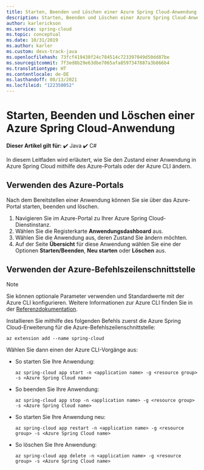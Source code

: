 ```yaml
---
title: Starten, Beenden und Löschen einer Azure Spring Cloud-Anwendung | Microsoft-Dokumentation
description: Starten, Beenden und Löschen einer Azure Spring Cloud-Anwendung
author: karlerickson
ms.service: spring-cloud
ms.topic: conceptual
ms.date: 10/31/2019
ms.author: karler
ms.custom: devx-track-java
ms.openlocfilehash: 73fcf419438f24c784514c723397049d50dd87be
ms.sourcegitcommit: 7f3ed8b29e63dbe7065afa8597347887a3b866b4
ms.translationtype: HT
ms.contentlocale: de-DE
ms.lasthandoff: 08/13/2021
ms.locfileid: "122350052"
---
```

# <a name="start-stop-and-delete-your-azure-spring-cloud-application"></a>Starten, Beenden und Löschen einer Azure Spring Cloud-Anwendung

**Dieser Artikel gilt für:** ✔️ Java ✔️ C#

In diesem Leitfaden wird erläutert, wie Sie den Zustand einer Anwendung in Azure Spring Cloud mithilfe des Azure-Portals oder der Azure CLI ändern.

## <a name="using-the-azure-portal"></a>Verwenden des Azure-Portals

Nach dem Bereitstellen einer Anwendung können Sie sie über das Azure-Portal starten, beenden und löschen.

1. Navigieren Sie im Azure-Portal zu Ihrer Azure Spring Cloud-Dienstinstanz.
1. Wählen Sie die Registerkarte **Anwendungsdashboard** aus.
1. Wählen Sie die Anwendung aus, deren Zustand Sie ändern möchten.
1. Auf der Seite **Übersicht** für diese Anwendung wählen Sie eine der Optionen **Starten/Beenden**, **Neu starten** oder **Löschen** aus.

## <a name="using-the-azure-cli"></a>Verwenden der Azure-Befehlszeilenschnittstelle

> [!NOTE]
> Sie können optionale Parameter verwenden und Standardwerte mit der Azure CLI konfigurieren. Weitere Informationen zur Azure CLI finden Sie in der [Referenzdokumentation](/cli/azure/spring-cloud).

Installieren Sie mithilfe des folgenden Befehls zuerst die Azure Spring Cloud-Erweiterung für die Azure-Befehlszeilenschnittstelle:

```azurecli
az extension add --name spring-cloud
```

Wählen Sie dann einen der Azure CLI-Vorgänge aus:

* So starten Sie Ihre Anwendung:

    ```azurecli
    az spring-cloud app start -n <application name> -g <resource group> -s <Azure Spring Cloud name>
    ```

* So beenden Sie Ihre Anwendung:

    ```azurecli
    az spring-cloud app stop -n <application name> -g <resource group> -s <Azure Spring Cloud name>
    ```

* So starten Sie Ihre Anwendung neu:

    ```azurecli
    az spring-cloud app restart -n <application name> -g <resource group> -s <Azure Spring Cloud name>
    ```

* So löschen Sie Ihre Anwendung:

    ```azurecli
    az spring-cloud app delete -n <application name> -g <resource group> -s <Azure Spring Cloud name>
    ```
